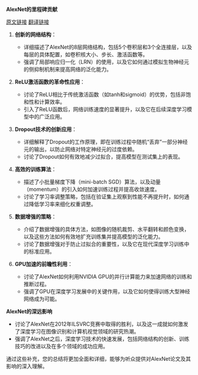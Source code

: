 **AlexNet的里程碑贡献**

[原文链接](https://proceedings.neurips.cc/paper/2012/file/c399862d3b9d6b76c8436e924a68c45b-Paper.pdf)
[翻译链接](https://github.com/hanknewbird/SpeedPaper/blob/main/BaseLine/Alexnet/paper/AlexNet%E7%BF%BB%E8%AF%91.pdf)

1. **创新的网络结构**：
   - 详细描述了AlexNet的8层网络结构，包括5个卷积层和3个全连接层，以及每层的具体配置，如卷积核大小、步长、激活函数等。
   - 强调了局部响应归一化（LRN）的使用，以及它如何通过模拟生物神经元的侧抑制机制来提高网络的泛化能力。

2. **ReLU激活函数的革命性应用**：
   - 讨论了ReLU相比于传统激活函数（如tanh和sigmoid）的优势，包括非饱和性和计算效率。
   - 引入了ReLU函数后，网络训练速度的显著提升，以及它在后续深度学习模型中的广泛应用。

3. **Dropout技术的创新应用**：
   - 详细解释了Dropout的工作原理，即在训练过程中随机“丢弃”一部分神经元的输出，以防止网络对特定神经元的过度依赖。
   - 讨论了Dropout如何有效地减少过拟合，提高模型在测试集上的表现。

4. **高效的训练算法**：
   - 描述了小批量梯度下降（mini-batch SGD）算法，以及动量（momentum）的引入如何加速训练过程并提高收敛速度。
   - 讨论了学习率调整策略，包括在验证集上观察到性能不再提升时，如何通过降低学习率来细化权重调整。

5. **数据增强的策略**：
   - 介绍了数据增强的具体方法，如图像的随机裁剪、水平翻转和颜色变换，以及这些方法如何有效地扩充训练集并提高模型的泛化能力。
   - 讨论了数据增强对于防止过拟合的重要性，以及它在现代深度学习训练中的标准应用。

6. **GPU加速的前瞻性利用**：
   - 讨论了AlexNet如何利用NVIDIA GPU的并行计算能力来加速网络的训练和推断过程。
   - 强调了GPU在深度学习发展中的关键作用，以及它如何使得训练大型神经网络成为可能。

**AlexNet的深远影响**

- 讨论了AlexNet在2012年ILSVRC竞赛中取得的胜利，以及这一成就如何激发了深度学习在图像识别和计算机视觉领域的研究热潮。
- 强调了AlexNet之后，深度学习技术的快速发展，包括网络结构的创新、训练技巧的改进以及在多个领域的成功应用。

通过这些补充，您的总结将更加全面和详细，能够为听众提供对AlexNet论文及其影响的深入理解。